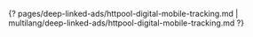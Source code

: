 {? pages/deep-linked-ads/httpool-digital-mobile-tracking.md | multilang/deep-linked-ads/httpool-digital-mobile-tracking.md ?}
